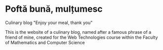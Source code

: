 # Poftă bună, mulțumesc

Culinary blog "Enjoy your meal, thank you"

This is the website of a culinary blog, named after a famous phrase of a friend of mine, created for the Web Technologies course within the Faculty of Mathematics and Computer Science
